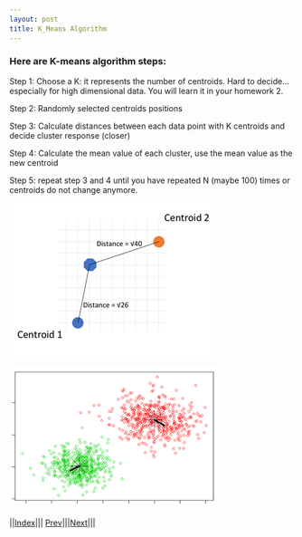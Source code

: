 ```yaml
---
layout: post
title: K_Means Algorithm
---
```

### Here are K-means algorithm steps:

Step 1: Choose a K: it represents the number of centroids. Hard to decide… especially for high dimensional data. You will learn it in your homework 2.

Step 2: Randomly selected centroids positions

Step 3: Calculate distances between each data point with K centroids and decide cluster response (closer)

Step 4: Calculate the mean value of each cluster, use the mean value as the new centroid

Step 5: repeat step 3 and 4 until you have repeated N (maybe 100) times or centroids do not change anymore.


![](algo1.png)

![](algo2.png)

||[Index](../../../)||| [Prev](../k_means)|||[Next](../elbow)|||
